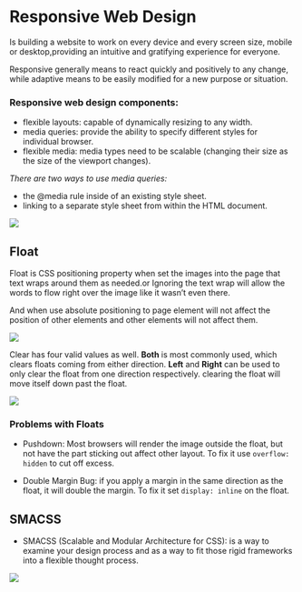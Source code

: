 # Responsive Web Design

Is building a website to work on every device and every screen size, mobile or desktop,providing an intuitive and gratifying experience for everyone.

Responsive generally means to react quickly and positively to any change, while adaptive means to be easily modified for a new purpose or situation.

### Responsive web design components:

- flexible layouts: capable of dynamically resizing to any width.
- media queries:  provide the ability to specify different styles for individual browser.
- flexible media:  media types need to be scalable (changing their size as the size of the viewport changes).

*There are two ways to use media queries:*

- the @media rule inside of an existing style sheet.
- linking to a separate style sheet from within the HTML document.

![](https://www.csssolid.com/images/css-media-query.png)


## Float 

Float is CSS positioning property when set the images into the page that text wraps around them as needed.or Ignoring the text wrap will allow the words to flow right over the image like it wasn’t even there.

And when use absolute positioning to page element will not affect the position of other elements and other elements will not affect them.

![](https://images.slideplayer.com/34/8403951/slides/slide_114.jpg)

Clear has four valid values as well. **Both** is most commonly used, which clears floats coming from either direction. **Left** and **Right** can be used to only clear the float from one direction respectively. clearing the float will move itself down past the float.

![](https://css-tricks.com/wp-content/uploads/2020/12/unclearedfooter.png)


### Problems with Floats

- Pushdown: Most browsers will render the image outside the float, but not have the part sticking out affect other layout. To fix it use `overflow: hidden` to cut off excess.

- Double Margin Bug: if you apply a margin in the same direction as the float, it will double the margin. To fix it set `display: inline` on the float.


## SMACSS

- SMACSS (Scalable and Modular Architecture for CSS): is a way to examine your design process and as a way to fit those rigid frameworks into a flexible thought process. 

![](https://habrastorage.org/files/4dc/24a/8dc/4dc24a8dc3fb4e758adf89af4f73f66c.png)

